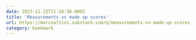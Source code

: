 ```yaml
---
date: 2023-11-22T21:28:56.000Z
title: 'Measurements vs made up scores'
url: https://marcoaltini.substack.com/p/measurements-vs-made-up-scores
category: bookmark
---
```


